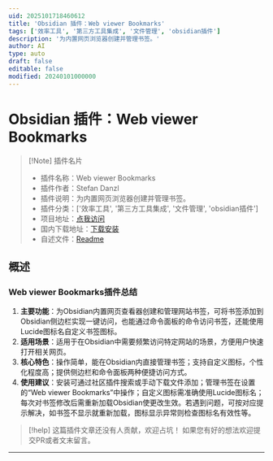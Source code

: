 ```yaml
---
uid: 2025101718460612
title: 'Obsidian 插件：Web viewer Bookmarks'
tags: ['效率工具', '第三方工具集成', '文件管理', 'obsidian插件']
description: '为内置网页浏览器创建并管理书签。'
author: AI
type: auto
draft: false
editable: false
modified: 20240101000000
---
```


# Obsidian 插件：Web viewer Bookmarks

> [!Note] 插件名片
> - 插件名称：Web viewer Bookmarks
> - 插件作者：Stefan Danzl
> - 插件说明：为内置网页浏览器创建并管理书签。
> - 插件分类：['效率工具', '第三方工具集成', '文件管理', 'obsidian插件']
> - 项目地址：[点我访问](https://github.com/stefandanzl/webviewer-bookmarks)
> - 国内下载地址：[下载安装](https://pkmer.cn/products/plugin/pluginMarket/?webviewer-bookmarks)
> - 自述文件：[Readme](https://ghproxy.net/https://raw.githubusercontent.com/stefandanzl/webviewer-bookmarks/master/README.md)



## 概述

### Web viewer Bookmarks插件总结
1. **主要功能**：为Obsidian内置网页查看器创建和管理网站书签，可将书签添加到Obsidian侧边栏实现一键访问，也能通过命令面板的命令访问书签，还能使用Lucide图标名自定义书签图标。
2. **适用场景**：适用于在Obsidian中需要频繁访问特定网站的场景，方便用户快速打开相关网页。
3. **核心特色**：操作简单，能在Obsidian内直接管理书签；支持自定义图标，个性化程度高；提供侧边栏和命令面板两种便捷访问方式。
4. **使用建议**：安装可通过社区插件搜索或手动下载文件添加；管理书签在设置的“Web viewer Bookmarks”中操作；自定义图标需准确使用Lucide图标名；每次对书签修改后需重新加载Obsidian使更改生效。若遇到问题，可按对应提示解决，如书签不显示就重新加载，图标显示异常则检查图标名有效性等。


> [!help] 
> 这篇插件文章还没有人贡献，欢迎占坑！
> 如果您有好的想法欢迎提交PR或者文末留言。
> 

---


